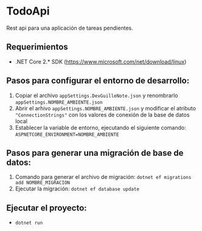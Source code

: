 # TodoApi
Rest api para una aplicación de tareas pendientes.

## Requerimientos

* .NET Core 2.* SDK (https://www.microsoft.com/net/download/linux)

## Pasos para configurar el entorno de desarrollo:

1. Copiar el archivo `appSettings.DevGuilleNote.json` y renombrarlo `appSettings.NOMBRE_AMBIENTE.json`
2. Abrir el arhivo `appSettings.NOMBRE_AMBIENTE.json` y modificar el atributo `"ConnectionStrings"` con los valores de conexión de la base de datos local
3. Establecer la variable de entorno, ejecutando el siguiente comando: `ASPNETCORE_ENVIRONMENT=NOMBRE_AMBIENTE`

## Pasos para generar una migración de base de datos:

1. Comando para generar el archivo de migración: `dotnet ef migrations add NOMBRE_MIGRACION`
2. Ejecutar la migración: `dotnet ef database update`

## Ejecutar el proyecto: 
* `dotnet run`

